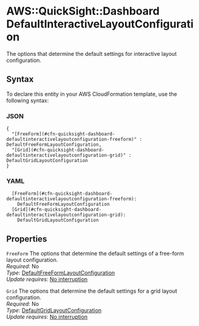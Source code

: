 # AWS::QuickSight::Dashboard DefaultInteractiveLayoutConfiguration<a name="aws-properties-quicksight-dashboard-defaultinteractivelayoutconfiguration"></a>

The options that determine the default settings for interactive layout configuration\.

## Syntax<a name="aws-properties-quicksight-dashboard-defaultinteractivelayoutconfiguration-syntax"></a>

To declare this entity in your AWS CloudFormation template, use the following syntax:

### JSON<a name="aws-properties-quicksight-dashboard-defaultinteractivelayoutconfiguration-syntax.json"></a>

```
{
  "[FreeForm](#cfn-quicksight-dashboard-defaultinteractivelayoutconfiguration-freeform)" : DefaultFreeFormLayoutConfiguration,
  "[Grid](#cfn-quicksight-dashboard-defaultinteractivelayoutconfiguration-grid)" : DefaultGridLayoutConfiguration
}
```

### YAML<a name="aws-properties-quicksight-dashboard-defaultinteractivelayoutconfiguration-syntax.yaml"></a>

```
  [FreeForm](#cfn-quicksight-dashboard-defaultinteractivelayoutconfiguration-freeform):
    DefaultFreeFormLayoutConfiguration
  [Grid](#cfn-quicksight-dashboard-defaultinteractivelayoutconfiguration-grid):
    DefaultGridLayoutConfiguration
```

## Properties<a name="aws-properties-quicksight-dashboard-defaultinteractivelayoutconfiguration-properties"></a>

`FreeForm` <a name="cfn-quicksight-dashboard-defaultinteractivelayoutconfiguration-freeform"></a>
The options that determine the default settings of a free\-form layout configuration\.  
_Required_: No  
_Type_: [DefaultFreeFormLayoutConfiguration](aws-properties-quicksight-dashboard-defaultfreeformlayoutconfiguration.md)  
_Update requires_: [No interruption](https://docs.aws.amazon.com/AWSCloudFormation/latest/UserGuide/using-cfn-updating-stacks-update-behaviors.html#update-no-interrupt)

`Grid` <a name="cfn-quicksight-dashboard-defaultinteractivelayoutconfiguration-grid"></a>
The options that determine the default settings for a grid layout configuration\.  
_Required_: No  
_Type_: [DefaultGridLayoutConfiguration](aws-properties-quicksight-dashboard-defaultgridlayoutconfiguration.md)  
_Update requires_: [No interruption](https://docs.aws.amazon.com/AWSCloudFormation/latest/UserGuide/using-cfn-updating-stacks-update-behaviors.html#update-no-interrupt)
